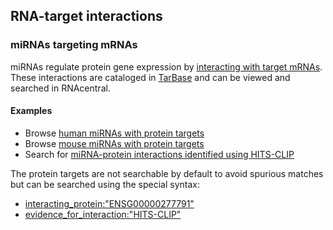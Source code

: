 
## <i class="fa fa-bullseye"></i> RNA-target interactions

### miRNAs targeting mRNAs

miRNAs regulate protein gene expression by [interacting with target mRNAs](https://doi.org/10.1016/j.cell.2018.03.006).
These interactions are cataloged in [TarBase](/expert-database/tarbase)
and can be viewed and searched in RNAcentral.

#### Examples

- Browse [human miRNAs with protein targets](/search?q=has_interacting_proteins:"True"%20AND%20TAXONOMY:"9606")
- Browse [mouse miRNAs with protein targets](/search?q=has_interacting_proteins:"True"%20AND%20TAXONOMY:"10090")
- Search for [miRNA-protein interactions identified using HITS-CLIP](/search)

The protein targets are not searchable by default to avoid spurious matches
but can be searched using the special syntax:

- [interacting_protein:"ENSG00000277791"](/search?q=interacting_protein:"ENSG00000277791")
- [evidence_for_interaction:"HITS-CLIP"](/search?q=evidence_for_interaction:"hits-clip")
